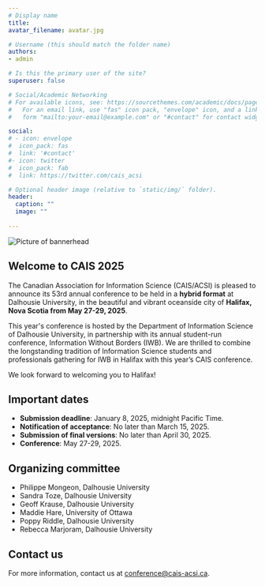 ```yaml
---
# Display name
title: 	
avatar_filename: avatar.jpg

# Username (this should match the folder name)
authors:
- admin

# Is this the primary user of the site?
superuser: false

# Social/Academic Networking
# For available icons, see: https://sourcethemes.com/academic/docs/page-builder/#icons
#   For an email link, use "fas" icon pack, "envelope" icon, and a link in the
#   form "mailto:your-email@example.com" or "#contact" for contact widget.

social:
# - icon: envelope
#  icon_pack: fas
#  link: '#contact'
#- icon: twitter
#  icon_pack: fab
#  link: https://twitter.com/cais_acsi

# Optional header image (relative to `static/img/` folder).
header:
  caption: ""
  image: ""
 
---
```

![Picture of bannerhead](/banner.jpg)

## Welcome to CAIS 2025

The Canadian Association for Information Science (CAIS/ACSI) is pleased to announce its 53rd annual conference to be held in a <strong>hybrid format</strong> at Dalhousie University, in the beautiful and vibrant oceanside city of <strong>Halifax, Nova Scotia from May 27-29, 2025</strong>. 

This year's conference is hosted by the Department of Information Science of Dalhousie University, in partnership with its annual student-run conference, Information Without Borders (IWB). We are thrilled to combine the longstanding tradition of Information Science students and professionals gathering for IWB in Halifax with this year’s CAIS conference.

We look forward to welcoming you to Halifax!


## Important dates 

- <strong>Submission deadline</strong>: January 8, 2025, midnight Pacific Time.
- <strong>Notification of acceptance</strong>: No later than March 15, 2025.
- <strong>Submission of final versions</strong>: No later than April 30, 2025.
- <strong>Conference</strong>: May 27-29, 2025.

## Organizing committee

- Philippe Mongeon, Dalhousie University
- Sandra Toze, Dalhousie University
- Geoff Krause, Dalhousie University
- Maddie Hare, University of Ottawa
- Poppy Riddle, Dalhousie University
- Rebecca Marjoram, Dalhousie University

## Contact us

For more information, contact us at <a href=mailto:conference@cais-acsi.ca>conference@cais-acsi.ca</a>.